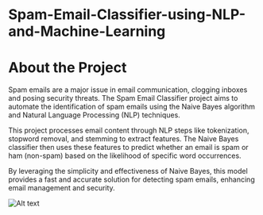 # Spam-Email-Classifier-using-NLP-and-Machine-Learning

<h1>About the Project</h1>
<p>Spam emails are a major issue in email communication, clogging inboxes and posing security threats. The Spam Email Classifier project aims to automate the identification of spam emails using the Naive Bayes algorithm and Natural Language Processing (NLP) techniques.

This project processes email content through NLP steps like tokenization, stopword removal, and stemming to extract features. The Naive Bayes classifier then uses these features to predict whether an email is spam or ham (non-spam) based on the likelihood of specific word occurrences.

By leveraging the simplicity and effectiveness of Naive Bayes, this model provides a fast and accurate solution for detecting spam emails, enhancing email management and security.
</p>
  
![Alt text]("C:\Users\ikool\Desktop\Images")
